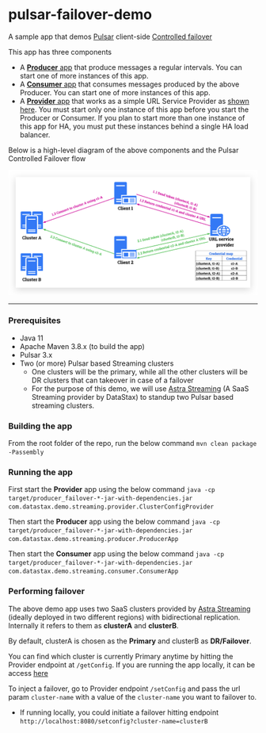 # pulsar-failover-demo
A sample app that demos [Pulsar](https://pulsar.apache.org/ "Pulsar") client-side [Controlled failover](https://pulsar.apache.org/docs/3.3.x/client-libraries-cluster-level-failover/#controlled-failover "Controlled failover") 

This app has three components
- A [**Producer** app](https://github.com/datastax/pulsar-failover-demo/blob/main/src/main/java/com/datastax/demo/streaming/producer/ProducerApp.java "**Producer** app") that produce messages a regular intervals. You can start one of more instances of this app.
- A [**Consumer** app](https://github.com/datastax/pulsar-failover-demo/blob/main/src/main/java/com/datastax/demo/streaming/consumer/ConsumerApp.java "**Consumer** app") that consumes messages produced by the above Producer. You can start one of more instances of this app.
- A [**Provider** app](https://github.com/datastax/pulsar-failover-demo/blob/main/src/main/java/com/datastax/demo/streaming/provider/ClusterConfigProvider.java "**Provider** app") that works as a simple URL Service Provider as [shown here](https://pulsar.apache.org/docs/3.3.x/client-libraries-cluster-level-failover/#controlled-failover "shown here"). You must start only one instance of this app before you start the Producer or Consumer. If you plan to start more than one instance of this app for HA, you must put these instances behind a single HA load balancer.

Below is a high-level diagram of the above components and the Pulsar Controlled Failover flow

<img width="675" alt="cluster-level-failover-3-e4c1f0e86f1652f300f2bc54d342b955" src="src/main/resources/cluster-level-failover.png" />


------------

### Prerequisites
- Java 11
- Apache Maven 3.8.x (to build the app)
- Pulsar 3.x 
- Two (or more) Pulsar based Streaming clusters
  - One clusters will be the primary, while all the other clusters will be DR clusters that can takeover in case of a failover
  - For the purpose of this demo, we will use [Astra Streaming](https://www.datastax.com/products/astra-streaming) (A SaaS Streaming provider by DataStax) to standup two Pulsar based streaming clusters.
 
 
### Building the app
From the root folder of the repo, run the below command
`mvn clean package -Passembly`

### Running the app
First start the **Provider** app using the below command
`java -cp target/producer_failover-*-jar-with-dependencies.jar com.datastax.demo.streaming.provider.ClusterConfigProvider`

Then start the **Producer** app using the below command
`java -cp target/producer_failover-*-jar-with-dependencies.jar com.datastax.demo.streaming.producer.ProducerApp`

Then start the **Consumer** app using the below command
`java -cp target/producer_failover-*-jar-with-dependencies.jar com.datastax.demo.streaming.consumer.ConsumerApp`


### Performing failover
The above demo app uses two SaaS clusters provided by [Astra Streaming](https://www.datastax.com/products/astra-streaming) (ideally deployed in two different regions) with bidirectional replication. Internally it refers to them as **clusterA** and **clusterB**. 

By default, clusterA is chosen as the **Primary** and clusterB as **DR/Failover**. 

You can find which cluster is currently Primary anytime by hitting the Provider endpoint at `/getConfig`. If you are running the app locally, it can be access [here](http://localhost:8080/getconfig)

To inject a failover, go to Provider endpoint `/setConfig` and pass the url param `cluster-name` with a value of the `cluster-name` you want to failover to.
- If running locally, you could initiate a failover hitting endpoint `http://localhost:8080/setconfig?cluster-name=clusterB`
